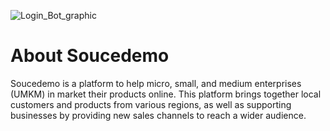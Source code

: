 ![Login_Bot_graphic](https://user-images.githubusercontent.com/114077446/232203258-1f96a80c-4928-4294-a799-b2ed0ed81712.png)

# About Soucedemo

<p>Soucedemo is a platform to help micro, small, and medium enterprises (UMKM) in market their products online. This platform brings together local customers and products from various regions, as well as supporting businesses by providing new sales channels to reach a wider audience.</p>
